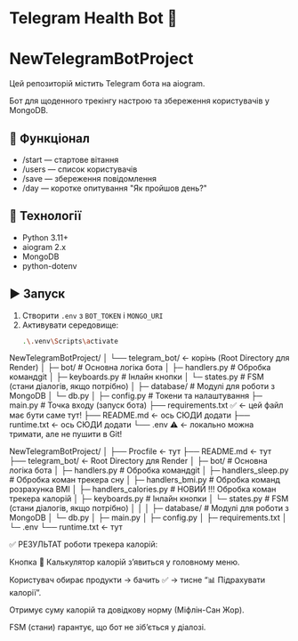 # Telegram Health Bot 💬

# NewTelegramBotProject

Цей репозиторій містить Telegram бота на aiogram.

Бот для щоденного трекінгу настрою та збереження користувачів у MongoDB.

## 🚀 Функціонал

- /start — стартове вітання
- /users — список користувачів
- /save — збереження повідомлення
- /day — коротке опитування "Як пройшов день?"

## 🧠 Технології

- Python 3.11+
- aiogram 2.x
- MongoDB
- python-dotenv

## ▶️ Запуск

1. Створити `.env` з `BOT_TOKEN` і `MONGO_URI`
2. Активувати середовище:
   ```bash
   .\.venv\Scripts\activate
   ```

NewTelegramBotProject/
│
└── telegram_bot/ ← корінь (Root Directory для Render)
│
├─ bot/ # Основна логіка бота
│ ├─ handlers.py # Обробка командgit
│ ├─ keyboards.py # Інлайн кнопки
│ └─ states.py # FSM (стани діалогів, якщо потрібно)
│
├─ database/ # Модулі для роботи з MongoDB
│ └─ db.py
│
├─ config.py # Токени та налаштування
├─ main.py # Точка входу (запуск бота)
├── requirements.txt ✅ ← цей файл має бути саме тут!
├── README.md ← ось СЮДИ додати
├── runtime.txt ← ось СЮДИ додати
└── .env ⚠️ ← локально можна тримати, але не пушити в Git!

<!--  приклад для деплою на Railway + handlers_sleep + handlers_bmi-->

NewTelegramBotProject/
│
├── Procfile ← тут
├── README.md ← тут
├── telegram_bot/ ← Root Directory для Render
│ ├─ bot/ # Основна логіка бота
│ ├─ handlers.py # Обробка командgit
│ ├─ handlers_sleep.py # Обробка коман трекера сну
│ ├─ handlers_bmi.py # Обробка команд розрахунка BMI
│ ├─ handlers_calories.py # НОВИЙ !!! Обробка коман трекера калорій
│ ├─ keyboards.py # Інлайн кнопки
│ └─ states.py # FSM (стани діалогів, якщо потрібно)
│ │
│ ├─ database/ # Модулі для роботи з MongoDB
│ └─ db.py
│ ├─ main.py
│ ├─ config.py
│ ├─ requirements.txt
│ └─ .env
└── runtime.txt ← тут

<!-- from aiogram.dispatcher.filters import Command -->

<!-- основні налаштування двигуна  -->
<!-- aiogram==3.0.0b7
motor==3.1.1        # асинхронний драйвер MongoDB
python-dotenv==1.0.0
 -->
<!-- Example .env -->
<!-- BOT_TOKEN=123456789:AAEabcdefGHIjklMNOpqrSTuVwxyz
MONGO_URI=mongodb+srv://user:pass@cluster0.mongodb.net/telegram_bot?retryWrites=true&w=majority
ADMIN_ID=123456789
 -->

 <!-- 🧩 3. Як тепер працює логіка “під капотом”

Користувач вводить /day → daycheck_start_handler

FSM переходить у стан waiting_for_mood

Користувач обирає “Добре 😊” → mood_handler

FSM переходить у стан waiting_for_detail

Користувач або:

пише текст → detail_handler

або вводить /skip → skip_detail_handler

Усі відповіді логуються у MongoDB (колекція conversations)

FSM state.finish() очищає стан користувача -->

<!-- 4. Як розширювати цю логіку

Коли захочеш додати новий тип діалогу (наприклад, “ранкова мотивація” або “опитування про здоров’я”):

Створюєш новий клас у states.py

Додаєш нові хендлери у handlers.py

(за потреби) створюєш нові кнопки у keyboards.py

Реєструєш їх у main.py -->

<!-- ✅ Як запустити long polling бота як Web Service (безкоштовно)
1. У файлі Procfile

Замість

worker: python main.py


пиши:

web: python main.py -->
<!-- old example -->
<!-- aiogram==2.25.1
pymongo==4.3.3
python-dotenv==1.0.1
 -->
<!-- 🔍 Підсумок: встановлені головні бібліотеки

requests ✅ — тепер є

aiogram ✅ — головна бібліотека бота

python-dotenv ✅ — читає .env

pymongo ✅ — для MongoDB

aiohttp, magic-filter ✅ — частини aiogram -->

<!-- Якщо деплою на РЕНДЕР то в файлі  Procfile вказую
web: python main.py-->

<!-- Якщо деплою на Railway то вказую : worker: python main.py
 Це фоновий процес, він не слухає веб-порт, просто виконує main.py.

Railway сприймає worker: як окремий тип сервісу.-->
<!-- Тому для Railway в файлі - ✅ Procfile

Railway має знати, як саме запускати процес:

worker: python main.py
⚠️ Важливо: слово worker (а не web), бо Telegram-бот не обробляє HTTP-запити, а працює як фоновий процес. -->

<!-- Якщо для деплою на Railway потрібні такі налаштування пакетів для бібліотек в файлі
├── requirements.txt:
🔍 Аналіз по рядках
Пакет	Версія	Підтримка Python 3.11	Коментар
aiogram 2.25.1	✅ Так	Стабільно працює на 3.11 (тільки Python 3.12 може видавати warning)
pymongo 4.3.3	✅ Так	Підтримує 3.11; якщо колись буде проблема — можна оновити до 4.8+
python-dotenv 1.0.1	✅ Так	Без проблем
aiohttp 3.8.6	⚠️ Так, але з застереженням	Ця версія офіційно підтримує Python 3.11, але не 3.12+ (і точно не 3.13). Отже, runtime.txt з Python 3.11 → обов’язковий
requests 2.32.3	✅ Так	Повна сумісність
 -->
 <!-- Тому додаю новий файл - 
 ✅ runtime.txt в якому пишу одну єдину залежність =
python-3.11.9
(щоб уникнути проблем із aiohttp і новими версіями Python) -->

<!-- Тому на ХОСТІ Railway
🕒 4. Цілодобова робота

Railway тримає worker-процеси активними постійно, поки:

Проєкт не перевищує ліміти безкоштовного тарифу (якщо ти на free-плані).

main.py працює без винятків.

👉 Щоб не зупинявся:

Не використовуй time.sleep() без асинхронних await-пауc.

Уникай помилок, які можуть завершити цикл.

Можеш додати простий лог:

print("Bot started and running 24/7...") -->

<!-- ЩОБ БОТ не засипав Як вірно зробити ?
✅ Як правильно

Використай асинхронну паузу:
import asyncio
import aiohttp

async def keep_alive(url: str):
    """Асинхронний keep-alive для Railway."""
    async with aiohttp.ClientSession() as session:
        while True:
            try:
                async with session.get(url) as resp:
                    print(f"🔁 Keep-alive ping ({resp.status})")
            except Exception as e:
                print(f"⚠️ Keep-alive error: {e}")
            await asyncio.sleep(600)  # кожні 10 хвилин
 -->

 <!-- І запусти цей цикл паралельно з ботом: -->
 <!-- import asyncio
from aiogram import executor

async def on_startup(dp):
    asyncio.create_task(keep_alive("https://mybot.up.railway.app  ЯКЩО беру згенерований УРЛ проекта на Railway"))
    print("✅ Бот запущено та keep-alive активовано!")

executor.start_polling(dp, skip_updates=True, on_startup=on_startup)
 -->
 <!-- ЩОБ не перелімітити на безкоштовному палні такі поради:
 ⚠️ Що це означає для твого Telegram-бота

Бот, який просто спілкується з Telegram API і реагує на повідомлення — навряд “перелімититься” через запити всередині самого бота (бо це небагато запитів: отримати оновлення, відправити повідомлення).

Але якщо ти викликаєш інші API (зовнішні сервіси) багато разів, це додасть навантаження.

Важливі обмеження — RAM/CPU: якщо твій бот раптом почне використовувати багато пам’яті або процесора, він може бути перезапущений або зупинений.

✅ Як зменшити споживання ресурсів і уникнути проблем

Ось деякі прийоми:

Уникай частих опитувань (polling) без потреби
— aiogram polling — це стандарт. Але не додавай додаткові цикли з частими запитами, якщо не треба.

Кешуй дані
Якщо бот звертається до зовнішнього API багато разів за короткий час, збережи результат на деякий час (наприклад, 1–5 хвилин).

Обмежуй довгі або ресурсоємні задачі
Наприклад, не запускай важкі обчислення або великі запити прямо в обробнику повідомлення. Краще винеси у фоновий процес або queue.

Відключай зайві “heartbeat” / ping-и, якщо не потрібно
Як ми вже обговорювали — keep_alive не потрібен у worker-режимі.

Слідкуй за лімітами ресурсів
У Railway — встанови hard usage limit, щоб не було несподіваних витрат 
Railway Docs
.

Моніторинг логів
Періодично дивися в Dashboard → Logs → Deployment logs, щоб бачити, чи бот працює стабільно, чи є помилки через брак пам’яті чи процесора.

Мінімізуй залежності
У requirements.txt — тільки потрібні пакети, без зайвих “важких” бібліотек. -->

✅ РЕЗУЛЬТАТ роботи трекера калорій:

Кнопка 🍎 Калькулятор калорій з’явиться у головному меню.

Користувач обирає продукти → бачить ✅ → тисне “📊 Підрахувати калорії”.

Отримує суму калорій та довідкову норму (Міфлін-Сан Жор).

FSM (стани) гарантує, що бот не зіб’ється у діалозі.

